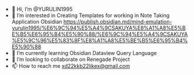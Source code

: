 - 👋 Hi, I’m @YURULIN1995
- 👀 I’m interested in Creating Templates for working in Note Taking Application Obsidian 
https://publish.obsidian.md/mind-emulation-yurulin1995/%E6%9C%94%E5%A4%9CSAKUYA%E8%A1%A8%E5%BE%B5%E6%95%B4%E5%90%88/%E6%9C%94%E5%A4%9CSAKUYA%E5%9C%96%E5%83%8F%E8%A1%A8%E5%BE%B5%E6%95%B4%E5%90%88
- 🌱 I’m currently learning Obsidian Dataview Query Language
- 💞️ I’m looking to collaborate on Renegade Project
- 📫 How to reach me xd22kkb22likex@gmail.com

<!---
YURULIN1995/YURULIN1995 is a ✨ special ✨ repository because its `README.md` (this file) appears on your GitHub profile.
You can click the Preview link to take a look at your changes.
--->
